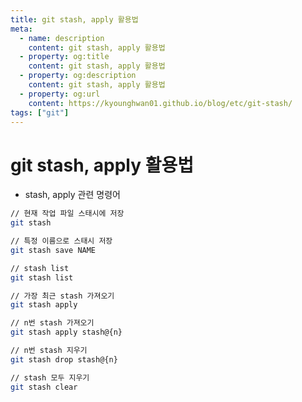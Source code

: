 ```yaml
---
title: git stash, apply 활용법
meta:
  - name: description
    content: git stash, apply 활용법
  - property: og:title
    content: git stash, apply 활용법
  - property: og:description
    content: git stash, apply 활용법
  - property: og:url
    content: https://kyounghwan01.github.io/blog/etc/git-stash/
tags: ["git"]
---
```


# git stash, apply 활용법

- stash, apply 관련 명령어

```sh
// 현재 작업 파일 스태시에 저장
git stash

// 특정 이름으로 스태시 저장
git stash save NAME

// stash list
git stash list

// 가장 최근 stash 가져오기
git stash apply

// n번 stash 가져오기
git stash apply stash@{n}

// n번 stash 지우기
git stash drop stash@{n}

// stash 모두 지우기
git stash clear
```

<TagLinks />

<Disqus />
